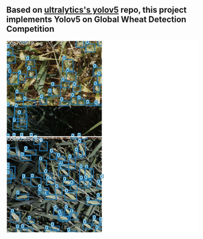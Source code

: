 ## Based on [ultralytics's yolov5](https://github.com/ultralytics/yolov5) repo, this project implements Yolov5 on Global Wheat Detection Competition

![](/train_batch2.jpg)
